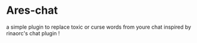 # Ares-chat
a simple plugin to replace toxic or curse words from youre chat inspired by rinaorc's chat plugin !
